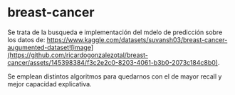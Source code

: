 # breast-cancer

Se trata de la busqueda e implementación del mdelo de predicción sobre los datos de: https://www.kaggle.com/datasets/suvansh03/breast-cancer-augumented-dataset![image](https://github.com/ricardogonzalezotal/breast-cancer/assets/145398384/f3c2e2c0-8203-4061-b3b0-2073c184c8b0).

Se emplean distintos algoritmos para quedarnos con el de mayor recall y mejor capacidad explicativa.
